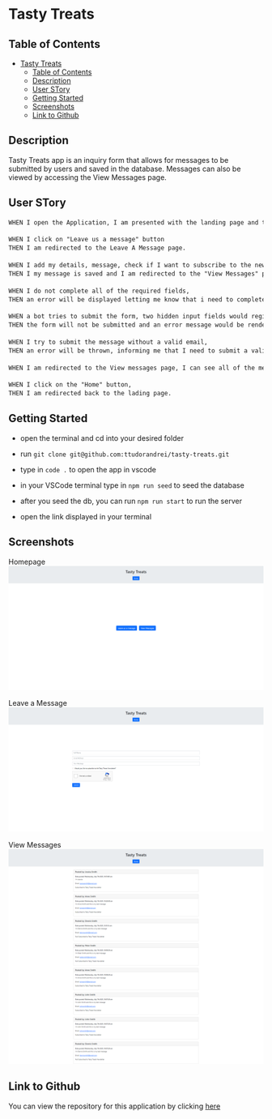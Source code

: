 # Tasty Treats

## Table of Contents

- [Tasty Treats](#tasty-treats)
  - [Table of Contents](#table-of-contents)
  - [Description](#description)
  - [User STory](#user-story)
  - [Getting Started](#getting-started)
  - [Screenshots](#screenshots)
  - [Link to Github](#link-to-github)

## Description

Tasty Treats app is an inquiry form that allows for messages to be submitted by users and saved in the database. Messages can also be viewed by accessing the View Messages page.

## User STory

```md
WHEN I open the Application, I am presented with the landing page and two buttons that let me choose whether I want to add a message or view messages.

WHEN I click on "Leave us a message" button
THEN I am redirected to the Leave A Message page.

WHEN I add my details, message, check if I want to subscribe to the newsletter and click "Submit"
THEN I my message is saved and I am redirected to the "View Messages" page.

WHEN I do not complete all of the required fields,
THEN an error will be displayed letting me know that i need to complete all of the required fields.

WHEN a bot tries to submit the form, two hidden input fields would register different values than expected,
THEN the form will not be submitted and an error message would be rendered on the page.

WHEN I try to submit the message without a valid email,
THEN an error will be thrown, informing me that I need to submit a valid email address.

WHEN I am redirected to the View messages page, I can see all of the messages that have been sent, the name, email address of the user that sent the message, the date the message was sent and whether the user is subscribed to the newsletter or not. Newest messages being displayed at the top.

WHEN I click on the "Home" button,
THEN I am redirected back to the lading page.
```

## Getting Started

- open the terminal and cd into your desired folder

- run `git clone git@github.com:ttudorandrei/tasty-treats.git`

- type in `code .` to open the app in vscode

- in your VSCode terminal type in `npm run seed` to seed the database

- after you seed the db, you can run `npm run start` to run the server

- open the link displayed in your terminal

## Screenshots

Homepage
![Tasty Treats Homepage](public/assets/img/tasty-treats-homepage.png)

Leave a Message
![Leave a Message Page](public/assets/img/tasty-treats-leave-a-message.png)

View Messages
![View Messages](public/assets/img/tasty-treats-view-messages.png)

## Link to Github

You can view the repository for this application by clicking [here](https://github.com/ttudorandrei/tasty-treats)
